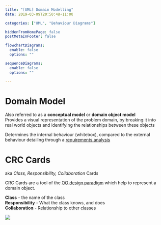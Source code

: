 ```yaml
---
title: "[UML] Domain Modelling"
date: 2019-03-09T20:50:48+11:00

categories: ["UML", "Behaviour Diagrams"]

hiddenFromHomePage: false
postMetaInFooter: false

flowchartDiagrams:
  enable: false
  options: ""

sequenceDiagrams: 
  enable: false
  options: ""

---
```


# Domain Model

Also referred to as a **conceptual model** or **domain object model**  
Provides a visual representation of the problem domain, by breaking it into real world objects and identifying the relationships between these objects

Determines the internal behaviour (whitebox), compared to the external behaviour detailing through a [requirements analysis](../requirements-specification)

# CRC Cards
aka _Class, Responsibility, Collaboration_ Cards  

CRC Cards are a tool of the [OO design paradigm](../object-oriented-design) which help to represent a domain object.  

**Class** - the name of the class  
**Responsibility** - What the class knows, and does  
**Collaboration** - Relationship to other classes

![](Snipaste_2019-03-09_22-23-50.png)
